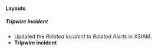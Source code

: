 
#### Layouts
##### Tripwire incident
- Updated the *Related Incident* to *Related Alerts* in XSIAM.
- **Tripwire incident**
